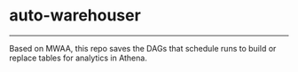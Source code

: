 # auto-warehouser
---
Based on MWAA, this repo saves the DAGs that schedule runs to build or replace tables for analytics in Athena.